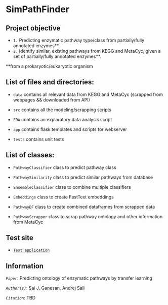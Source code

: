 # SimPathFinder

## Project objective 
- `1.` Predicting enzymatic pathway type/class from partially/fully annotated enzymes**.
- `2.` Identify similar, existing pathways from KEGG and MetaCyc, given a set of partially/fully annotated enzymes**. 

**from a prokaryotic/eukaryotic organism


## List of files and directories:

- `data`     contains all relevant data from KEGG and MetaCyc (scrapped from webpages && downloaded from API) 

- `src`      contains all the modeling/scrapping scripts  

- `EDA`      contains an explaratory data analysis script

- `app`      contains flask templates and scripts for webserver

- `tests`    contains unit tests

## List of classes:

- `PathwayClassifier`  class to predict pathway class
             
- `PathwaySimilarity`  class to predict similar pathways from database 

- `EnsembleClassifier` class to combine multiple classifiers
                  
- `Embeddings` class to create FastText embeddings

- `PathwayDF` class to create combined dataframes from scrapped data

- `PathwayScrapper` class to scrap pathway ontology and other information from MetaCyc 

## Test site 

- [`Test application`](https://modbase.compbio.ucsf.edu/SimPathFinder/) 

## Information

_`Paper`_: Predicting ontology of enzymatic pathways by transfer learning

_`Author(s)`_: Sai J. Ganesan, Andrej Sali

_`Citation`_: TBD



